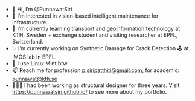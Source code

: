 - 👋 Hi, I’m @PunnawatSiri
- 👀 I’m interested in vision-based intelligent maintenance for infrastructure.
- 📕 I’m currently learning transport and geoinformation technology at KTH, Sweden + exchange student and visiting researcher at EPFL, Switzerland.
- ✨ I’m currently working on Synthetic Damage for Crack Detection 🕹️ at IMOS lab in EPFL.
- 🐧 I use Linux Mint btw. 
- 📫 Reach me for profession p.siripatthiti@gmail.com; for academic: punnawat@kth.se
- 👷🏻‍♂️ I had been working as structural designer for three years. Visit https://punnawatsiri.github.io/ to see more about my portfolio.

<!---
PunnawatSiri/PunnawatSiri is a ✨ special ✨ repository because its `README.md` (this file) appears on your GitHub profile.
You can click the Preview link to take a look at your changes.
--->
